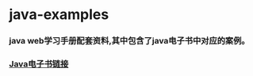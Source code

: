 # java-examples

### java web学习手册配套资料,其中包含了java电子书中对应的案例。

### [Java电子书链接](http://www.xiaozhoubg.com/)

